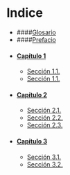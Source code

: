# Indice

* ####[Glosario](GLOSSARY.md)
* ####[Prefacio](preface.md)
* #### [Capítulo 1](chapter1.md)
    * [Sección 1.1.](seccion11.md)
    * [Sección 1.1.](seccion12.md)
* #### [Capítulo 2](chapter2.md)
    * [Sección 2.1.](seccion21.md)
    * [Sección 2.2.](seccion22.md)
    * [Sección 2.3.](seccion23.md)
* #### [Capítulo 3](chapter3.md)
    * [Sección 3.1.](seccion31.md)
    * [Sección 3.2.](seccion32.md)


